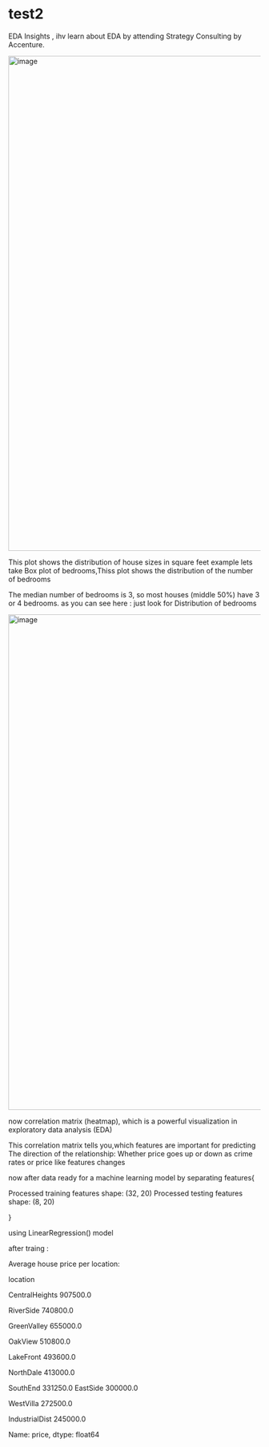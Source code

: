 # test2

EDA Insights , ihv learn about EDA by attending Strategy Consulting by Accenture.

<img width="1489" height="989" alt="image" src="https://github.com/user-attachments/assets/2f8b5d48-6779-4352-98c1-9be87f91f7de" />



 This plot shows the distribution of house sizes in square feet 
example lets take Box plot of bedrooms,Thiss plot shows the distribution of the number of bedrooms 

The median number of bedrooms is 3, so most houses (middle 50%) have 3 or 4 bedrooms. 
as you can see here :   just look for Distribution of bedrooms 

<img width="1489" height="990" alt="image" src="https://github.com/user-attachments/assets/7aa474eb-af9b-453c-b02a-960ec3306a68" />

now correlation matrix (heatmap), 
which is a powerful visualization in exploratory data analysis (EDA)

This correlation matrix tells you,which features are important for predicting
The direction of the relationship: Whether price goes up or down as crime rates or price like features changes

now after data ready for a machine learning model by separating features{

 Processed training features shape: (32, 20)
Processed testing features shape: (8, 20)

}

using LinearRegression() model 

after traing :


Average house price per location:

location

CentralHeights    907500.0

RiverSide         740800.0

GreenValley       655000.0

OakView           510800.0

LakeFront         493600.0

NorthDale         413000.0

SouthEnd          331250.0
EastSide          300000.0

WestVilla         272500.0

IndustrialDist    245000.0


Name: price, dtype: float64

